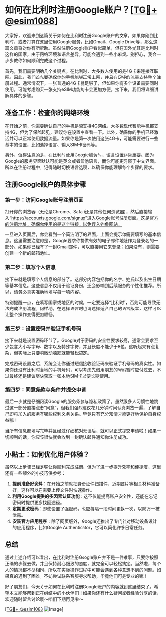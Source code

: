 # 如何在比利时注册Google账户？[[TG💪+ @esim1088](https://t.me/s/esim1088)]

大家好，欢迎来到这篇关于如何在比利时注册Google账户的文章。如果你刚到比利时，或者打算在这里使用Google服务，比如Gmail、Google Drive等，那么这篇文章将对你有所帮助。虽然注册Google账户看似简单，但在国外尤其是比利时这样的国家，由于网络环境和语言差异，可能会遇到一些小麻烦。别担心，我会一步步教你如何顺利完成这个过程。

首先，我们需要明确几个关键点。在比利时，大多数人使用的是4G卡来连接互联网。因此，我们首先要确保你的手机能够正常上网，并且有足够的流量支持整个注册过程。通常情况下，一张普通的4G卡就足够了，但如果你有多个设备需要同时使用，可能考虑购买一张支持eSIM功能的卡会更加方便。接下来，我们将详细讲解具体的步骤。

## 准备工作：检查你的网络环境

在开始之前，你需要确认自己的手机是否支持4G网络。大多数现代智能手机都支持4G，但为了保险起见，建议你在设置中查看一下。此外，确保你的手机已经激活并可以正常使用数据流量。如果你是第一次使用这张4G卡，可能需要进行一些基本的设置，比如选择语言、输入SIM卡密码等。

另外，值得注意的是，在比利时使用Google服务时，语言设置非常重要。因为Google的服务界面默认可能是英文或者其他语言，而你可能更习惯于中文界面。所以在注册过程中，记得随时切换语言选项，以确保你能理解每个步骤的要求。

## 注册Google账户的具体步骤

### 第一步：访问Google账号注册页面

打开你的浏览器（无论是Chrome、Safari还是其他任何浏览器），然后直接输入“https://accounts.google.com/signup”进入Google账号注册页面。这是官方的注册地址，确保你使用的是这个链接，以免误入钓鱼网站。

一旦进入页面后，你会看到一个简洁明了的界面，上面会提示你需要填写的基本信息。这里需要注意的是，Google要求你提供有效的电子邮件地址作为登录名的一部分。如果你已经有了一封Gmail邮件，可以直接用它来登录；如果没有，则需要创建一个新的邮箱地址。

### 第二步：填写个人信息

接下来就是填写个人信息的部分了。这部分内容包括你的名字、姓氏以及出生日期等基本信息。这些信息不仅用于验证身份，还会影响到后续服务的个性化推荐。所以，请务必真实准确地填写每一项内容。

特别提醒一点，在填写国家或地区的时候，一定要选择“比利时”，否则可能导致无法完成注册流程。同样地，在选择语言时也请选择适合自己的语言版本，这样可以让整个操作变得更加顺畅。

### 第三步：设置密码并验证手机号码

接下来就是设置密码环节了。Google对于密码的安全性要求较高，通常会要求至少包含大小写字母、数字以及特殊字符，并且长度不能少于8位。这听起来有点复杂，但实际上只要稍微动脑筋就能轻松搞定。

完成密码设置之后，系统会让你通过短信接收验证码来验证手机号码的真实性。如果你还没有比利时当地的手机号码，可以考虑先借用朋友的号码暂时应付过去，不过最终还是建议尽快获取一张本地SIM卡以便长期使用。

### 第四步：同意条款与条件并提交申请

最后一步就是仔细阅读Google的服务条款与隐私政策了。虽然很多人习惯性地跳过这一部分直接点击“同意”，但我们强烈建议花几分钟时间认真浏览一遍，了解自己即将加入的服务有哪些权利义务关系。毕竟只有充分知情才能更好地保护自身权益嘛！

当所有信息都填写完毕并且经过仔细核对无误后，就可以正式提交申请啦！如果一切顺利的话，你应该很快就会收到一封确认邮件通知你注册成功。

## 小贴士：如何优化用户体验？

虽然以上步骤已经足够让你顺利完成注册，但为了进一步提升效率和便捷度，这里还有一些额外的小技巧供参考：

1. **提前准备好资料**：在开始之前就把身份证件扫描件、近期照片等相关材料准备好，这样可以在需要上传文件时快速操作。
2. **利用Google提供的多因素认证功能**：这不仅能提高账户安全性，还能在忘记密码时提供更多找回途径。
3. **定期更改密码**：即使设置了强密码，也应每隔一段时间更换一次，以防万一被泄露。
4. **安装官方应用程序**：除了网页版外，Google还推出了专门针对移动设备设计的应用程序，比如Google Authenticator，它可以简化许多日常任务。

## 总结

通过上述介绍可以看出，在比利时注册Google账户并不是一件难事，只要你按照正确的步骤去做，并且保持耐心细致的态度，就完全可以轻松搞定。当然啦，每个人的情况都不尽相同，所以在实际操作过程中可能会遇到各种意想不到的问题。如果真的遇到了困难，不妨尝试联系客服寻求帮助，毕竟他们可是专业的嘛！

好了朋友们，今天关于如何在比利时注册Google账户的内容就到这里结束了。希望本文能够帮到正在纠结中的小伙伴们！如果你还有什么疑问或者经验分享的话，欢迎随时留言讨论哦～咱们下期再见啦～

[[TG💪+ @esim1088](https://t.me/s/esim1088) ![Image](https://i.postimg.cc/4NQfJmqS/Snipaste-2025-05-13-00-14-12.png)]